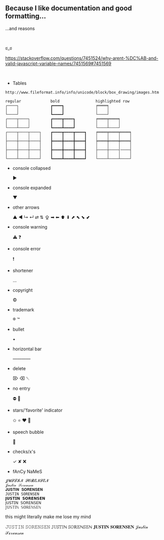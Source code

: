 ## Because I like documentation and good formatting...

...and reasons


<br>

ಠ_ಠ

https://stackoverflow.com/questions/7451524/why-arent-%DC%AB-and-valid-javascript-variable-names/7451569#7451569

<br>


- Tables

```
http://www.fileformat.info/info/unicode/block/box_drawing/images.htm

regular             bold                highlighted row
┌────┐              ┏━━━━┓              ╒════╕
│    │              ┃    ┃              │    │
└────┘              ┗━━━━┛              └────┘
┌────┬────┐         ┏━━━━┳━━━━┓         ╒════╤════╕
│    │    │         ┃    ┃    ┃         │    │    │
└────┴────┘         ┗━━━━┻━━━━┛         └────┴────┘
┌────┬────┬────┐    ┏━━━━┳━━━━┳━━━━┓    ╒════╤════╤════╕
│    │    │    │    ┃    ┃    ┃    ┃    │    │    │    │
├────┼────┼────┤    ┣━━━━╋━━━━╋━━━━┫    ╞════╪════╪════╡
│    │    │    │    ┃    ┃    ┃    ┃    │    │    │    │
├────┼────┼────┤    ┣━━━━╋━━━━╋━━━━┫    ├────┼────┤────┤
│    │    │    │    ┃    ┃    ┃    ┃    │    │    │    │
└────┴────┴────┘    ┗━━━━┻━━━━┻━━━━┛    └────┴────┴────┘
```

- console collapsed

    ▶

- console expanded

    ▼

- other arrows

    ▲ ◀ ↳ ↵ ⇄ ⇅ ⇪ ➡ ⬅ ⬆ ⬇ ⬈ ⬉ ⬊ ⬋

- console warning

    ⚠ ❓

- console error

    ❗

- shortener

    …

- copyright

    ©

- trademark

    ® ™

- bullet

    •

- horizontal bar

    ————

- delete

    ⌦ ⌫ ␡

- no entry

    ⛔ 🚫

- stars/'favorite' indicator

    ✩ ⭐ ❤ 🖤

- speech bubble

    💬

- checks/x's

    ✓ ✘ ❌

- fAnCy NaMeS

```
𝓙𝓤𝓢𝓣𝓘𝓝 𝓢𝓞𝓡𝓔𝓝𝓢𝓔𝓝
𝒥𝓊𝓈𝓉𝒾𝓃 𝒮ℴ𝓇ℯ𝓃𝓈ℯ𝓃
𝐉𝐔𝐒𝐓𝐈𝐍 𝐒𝐎𝐑𝐄𝐍𝐒𝐄𝐍
𝙹𝚄𝚂𝚃𝙸𝙽 𝚂𝙾𝚁𝙴𝙽𝚂𝙴𝙽
𝗝𝗨𝗦𝗧𝗜𝗡 𝗦𝗢𝗥𝗘𝗡𝗦𝗘𝗡
𝖩𝖴𝖲𝖳𝖨𝖭 𝖲𝖮𝖱𝖤𝖭𝖲𝖤𝖭
𝕁𝕌𝕊𝕋𝕀ℕ 𝕊𝕆ℝ𝔼ℕ𝕊𝔼ℕ
```


this might literally make me lose my mind







𝙹𝚄𝚂𝚃𝙸𝙽 𝚂𝙾𝚁𝙴𝙽𝚂𝙴𝙽
𝕁𝕌𝕊𝕋𝕀ℕ 𝕊𝕆ℝ𝔼ℕ𝕊𝔼ℕ
𝐉𝐔𝐒𝐓𝐈𝐍 𝐒𝐎𝐑𝐄𝐍𝐒𝐄𝐍
𝒥𝓊𝓈𝓉𝒾𝓃 𝒮ℴ𝓇ℯ𝓃𝓈ℯ𝓃













